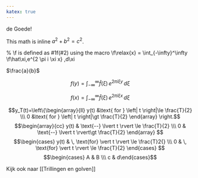 ```yaml
---
katex: true
---
```


de Goede!

This math is inline $a^2+b^2=c^2$.

% \f is defined as #1f(#2) using the macro
\f\relax{x} = \int_{-\infty}^\infty
    \f\hat\xi\,e^{2 \pi i \xi x}
    \,d\xi

$\frac{a}{b}$


$$f(y) = \int_{-\infty}^{\infty}\hat f(\xi)\,e^{2 \pi i \xi y} \,d\xi$$

$$f(x)=\int_{-\infty}^{\infty}\hat f(\xi)\,e^{2\pi i \xi x} \,d \xi$$

$$y_T(t)=\left\{\begin{array}{ll} y(t) &\text{ for } \left| t \right|\le \frac{T}{2} \\\                 0 &\text{ for } \left| t \right|\gt   \frac{T}{2}  \end{array} \right.$$
$$\begin{array}{cc} y(t) & \text{--} \lvert t \rvert \le \frac{T}{2} \\\ 0 & \text{--} \lvert t \rvert\gt   \frac{T}{2}  \end{array} $$
$$\begin{cases}  y(t) & \, \text{for} \vert t \rvert \le \frac{T}2{} \\\ 0 & \, \text{for} \vert t \rvert \le \frac{T}{2} \end{cases} $$
$$\begin{cases} A & B \\\ c & d\end{cases}$$

Kijk ook naar [[Trillingen en golven]]